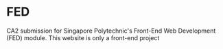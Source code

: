 # FED
CA2 submission for Singapore Polytechnic's Front-End Web Development (FED) module.
This website is only a front-end project
